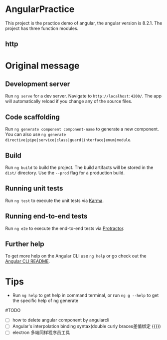 # AngularPractice

This project is the practice demo of angular, the angular version is 8.2.1. The project has three function modules.

## http


# Original message 
## Development server

Run `ng serve` for a dev server. Navigate to `http://localhost:4200/`. The app will automatically reload if you change any of the source files.

## Code scaffolding

Run `ng generate component component-name` to generate a new component. You can also use `ng generate directive|pipe|service|class|guard|interface|enum|module`.

## Build

Run `ng build` to build the project. The build artifacts will be stored in the `dist/` directory. Use the `--prod` flag for a production build.

## Running unit tests

Run `ng test` to execute the unit tests via [Karma](https://karma-runner.github.io).

## Running end-to-end tests

Run `ng e2e` to execute the end-to-end tests via [Protractor](http://www.protractortest.org/).

## Further help

To get more help on the Angular CLI use `ng help` or go check out the [Angular CLI README](https://github.com/angular/angular-cli/blob/master/README.md).

# Tips
- Run  `ng help` to get help in command terminal, or run `ng g --help` to get the specific help of ng generate

#TODO
- [ ] how to delete angular component by angularcli
- [ ] Angular's interpolation binding syntax(double curly braces差值绑定 {{}})
- [ ] electron 多端同样程序员工具
